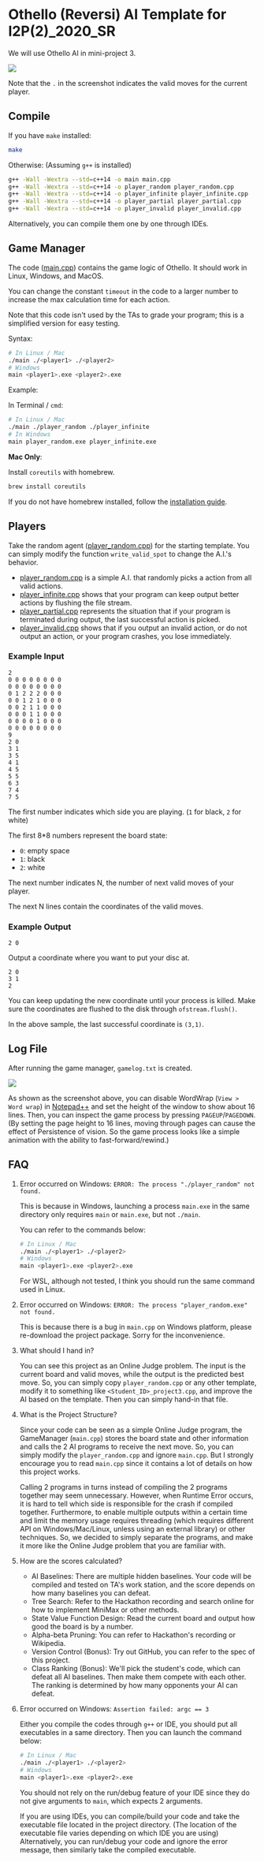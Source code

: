 # Othello (Reversi) AI Template for I2P(2)_2020_SR

We will use Othello AI in mini-project 3.

![](docs/imgs/preview.png)

Note that the `.` in the screenshot indicates the valid moves for the current player.

## Compile

If you have `make` installed:

```sh
make
```

Otherwise: (Assuming `g++` is installed)

```sh
g++ -Wall -Wextra --std=c++14 -o main main.cpp
g++ -Wall -Wextra --std=c++14 -o player_random player_random.cpp
g++ -Wall -Wextra --std=c++14 -o player_infinite player_infinite.cpp
g++ -Wall -Wextra --std=c++14 -o player_partial player_partial.cpp
g++ -Wall -Wextra --std=c++14 -o player_invalid player_invalid.cpp
```

Alternatively, you can compile them one by one through IDEs.

## Game Manager

The code ([main.cpp](/main.cpp)) contains the game logic of Othello. It should work in Linux, Windows, and MacOS.

You can change the constant `timeout` in the code to a larger number to increase the max calculation time for each action.

Note that this code isn't used by the TAs to grade your program; this is a simplified version for easy testing.

Syntax:

```sh
# In Linux / Mac
./main ./<player1> ./<player2>
# Windows
main <player1>.exe <player2>.exe
```

Example:

In Terminal / `cmd`:

```sh
# In Linux / Mac
./main ./player_random ./player_infinite
# In Windows
main player_random.exe player_infinite.exe
```

**Mac Only**:

Install `coreutils` with homebrew.

```sh
brew install coreutils
```

If you do not have homebrew installed, follow the [installation guide](https://docs.brew.sh/Installation).

## Players

Take the random agent ([player_random.cpp](/player_random.cpp)) for the starting template. You can simply modify the function `write_valid_spot` to change the A.I.'s behavior.

- [player_random.cpp](/player_random.cpp) is a simple A.I. that randomly picks a action from all valid actions.
- [player_infinite.cpp](/player_infinite.cpp) shows that your program can keep output better actions by flushing the file stream.
- [player_partial.cpp](/player_partial.cpp) represents the situation that if your program is terminated during output, the last successful action is picked.
- [player_invalid.cpp](/player_invalid.cpp) shows that if you output an invalid action, or do not output an action, or your program crashes, you lose immediately.

### Example Input

```
2
0 0 0 0 0 0 0 0
0 0 0 0 0 0 0 0
0 1 2 2 2 0 0 0
0 0 1 2 1 0 0 0
0 0 2 1 1 0 0 0
0 0 0 1 1 0 0 0
0 0 0 0 1 0 0 0
0 0 0 0 0 0 0 0
9
2 0
3 1
3 5
4 1
4 5
5 5
6 3
7 4
7 5

```

The first number indicates which side you are playing. (`1` for black, `2` for white)

The first 8*8 numbers represent the board state:
- `0`: empty space
- `1`: black
- `2`: white

The next number indicates N, the number of next valid moves of your player.

The next N lines contain the coordinates of the valid moves.

### Example Output

```
2 0
```

Output a coordinate where you want to put your disc at.

```
2 0
3 1
2
```

You can keep updating the new coordinate until your process is killed. Make sure the coordinates are flushed to the disk through `ofstream.flush()`.

In the above sample, the last successful coordinate is `(3,1)`.

## Log File

After running the game manager, `gamelog.txt` is created.

![](docs/imgs/gamelog.png)

As shown as the screenshot above, you can disable WordWrap (`View > Word wrap`) in [Notepad++](https://notepad-plus-plus.org/) and set the height of the window to show about 16 lines. Then, you can inspect the game process by pressing `PAGEUP`/`PAGEDOWN`. (By setting the page height to 16 lines, moving through pages can cause the effect of Persistence of vision. So the game process looks like a simple animation with the ability to fast-forward/rewind.)

## FAQ

1. Error occurred on Windows: `ERROR: The process "./player_random" not found.`

   This is because in Windows, launching a process `main.exe` in the same directory only requires `main` or `main.exe`, but not `./main`.
   
   You can refer to the commands below:
   
   ```sh
   # In Linux / Mac
   ./main ./<player1> ./<player2>
   # Windows
   main <player1>.exe <player2>.exe
   ```
   
   For WSL, although not tested, I think you should run the same command used in Linux.

1. Error occurred on Windows: `ERROR: The process "player_random.exe" not found.`

   This is because there is a bug in `main.cpp` on Windows platform, please re-download the project package. Sorry for the inconvenience.
   
1. What should I hand in?

   You can see this project as an Online Judge problem. The input is the current board and valid moves, while the output is the predicted best move. So, you can simply copy `player_random.cpp` or any other template, modify it to something like `<Student_ID>_project3.cpp`, and improve the AI based on the template. Then you can simply hand-in that file.
   
   
1. What is the Project Structure?

   Since your code can be seen as a simple Online Judge program, the GameManager (`main.cpp`) stores the board state and other information and calls the 2 AI programs to receive the next move. So, you can simply modify the `player_random.cpp` and ignore `main.cpp`. But I strongly encourage you to read `main.cpp` since it contains a lot of details on how this project works.
   
   Calling 2 programs in turns instead of compiling the 2 programs together may seem unnecessary. However, when Runtime Error occurs, it is hard to tell which side is responsible for the crash if compiled together. Furthermore, to enable multiple outputs within a certain time and limit the memory usage requires threading (which requires different API on Windows/Mac/Linux, unless using an external library) or other techniques. So, we decided to simply separate the programs, and make it more like the Online Judge problem that you are familiar with.
   
1. How are the scores calculated?

   - AI Baselines: There are multiple hidden baselines. Your code will be compiled and tested on TA's work station, and the score depends on how many baselines you can defeat.
   - Tree Search: Refer to the Hackathon recording and search online for how to implement MiniMax or other methods.
   - State Value Function Design: Read the current board and output how good the board is by a number.
   - Alpha-beta Pruning: You can refer to Hackathon's recording or Wikipedia.
   - Version Control (Bonus): Try out GitHub, you can refer to the spec of this project.
   - Class Ranking (Bonus): We'll pick the student's code, which can defeat all AI baselines. Then make them compete with each other. The ranking is determined by how many opponents your AI can defeat.
   
1. Error occurred on Windows: `Assertion failed: argc == 3`

   Either you compile the codes through `g++` or IDE, you should put all executables in a same directory. Then you can launch the command below:
   
   ```sh
   # In Linux / Mac
   ./main ./<player1> ./<player2>
   # Windows
   main <player1>.exe <player2>.exe
   ```
   
   You should not rely on the run/debug feature of your IDE since they do not give arguments to `main`, which expects 2 arguments.
   
   If you are using IDEs, you can compile/build your code and take the executable file located in the project directory. (The location of the executable file varies depending on which IDE you are using) Alternatively, you can run/debug your code and ignore the error message, then similarly take the compiled executable.
